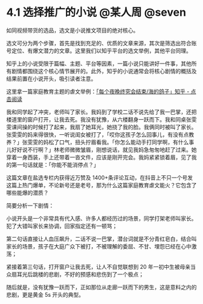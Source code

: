 # 4.1 选择推广的小说 @某人周 @seven

如同视频带货的选品，选文是小说推文项目的绝对核心。

选文可分为两个步骤，首先是找到充足的、优质的文章来源，其次是筛选出符合账号定位、有爆文潜力的文章。这里我们以知乎平台的选文举例，其他平台同理。

知乎上的小说受限于篇幅、主题、平台等因素，一篇小说只能讲好一件事，其他所有剧情都围绕这个核心情节展开的。此外，知乎的小说通常会将核心剧情的概括及结果前置在小说开头，吸引读者注意。

这里拿一篇家庭教育主题的虐文举例：[「每个夜晚终究会结束/海的鸽子」知乎 - 点击阅读](https://www.zhihu.com/market/paid_column/1517147561558908928/section/1578744839306534912)

我和同学起了冲突，老师叫了家长。我妈到了学校二话不说先给了我一巴掌，还把楼道里的窗户打开，让我去死。我没有犹豫，从六楼翻身一跃而下。我和同桌张雯雯课间操的时候打了起来，我扇了她耳光，她挠了我的脸。我俩同时被叫了家长。张雯雯的妈来得很快，一听说闺女被打了，「哎你这孩子怎么回事儿，有没有点教养？」张雯雯的妈松了口气，扭头拧眉看我。「你怎么能动手打同学啊，有什么事儿好好说不行啊？」林老师微微皱眉，刚想说话，就见我妈急匆匆地赶了过来。她穿着一身西装，手上还带着一沓文件，应该是刚开完会。我妈紧紧锁着眉，见了我的第一句话就是：「你能不能消停点？」

这篇文章在盐选专栏内获得近万赞及 1400+条评论互动，在抖音上不只一个号发这篇上热门爆单，不论新号还是老号，那为什么这篇家庭教育虐文能火？它包含了哪些能爆的潜质？

简要分析一下剧情：

小说开头是一个非常具有代入感、许多人都经历过的场景，同学打架老师叫家长。犯了大错叫家长来协调，回家指定还有一顿骂；

第二句话直接让人血压飙升，二话不说一巴掌，潜台词就是不分青红皂白，结合叫家长的场景，孩子在大庭广众下被打，不被理解的委屈、不甘、埋怨已经在心中激荡；

紧接着第三句话，打开窗户让我去死，让人不自觉联想到 20 年一初中生被母亲当众扇耳光后跳楼的悲剧，不好的预感和悲伤到了一个极点；

随后就是，没有犹豫一跃而下，正如那位从走廊一跃而下的男生，这是意料之内的悲剧，更是黄金 5s 开头的典型。